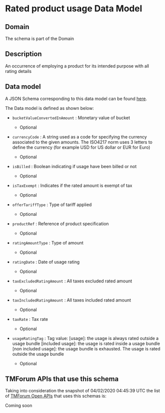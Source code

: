 # Rated product usage Data Model

## Domain

The  schema is part of the  Domain

## Description

An occurrence of employing a product for its intended purpose with all rating details

## Data model

A JSON Schema corresponding to this data model can be found
[here](https://github.com/tmforum-rand/schemas/blob/candidates/Common/RatedProductUsage.schema.json).

The Data model is defined as shown below:
- `bucketValueConvertedInAmount` : Monetary value of bucket

  - Optional

- `currencyCode` : A string used as a code for specifying the currency associated to the given amounts. The ISO4217 norm uses 3 letters to define the currency (for example USD for US dollar or EUR for Euro)

  - Optional

- `isBilled` : Boolean indicating if usage have been billed or not

  - Optional

- `isTaxExempt` : Indicates if the rated amount is exempt of tax

  - Optional

- `offerTariffType` : Type of tariff applied

  - Optional

- `productRef` : Reference of product specification

  - Optional

- `ratingAmountType` : Type of amount

  - Optional

- `ratingDate` : Date of usage rating

  - Optional

- `taxExcludedRatingAmount` : All taxes excluded rated amount

  - Optional

- `taxIncludedRatingAmount` : All taxes included rated amount

  - Optional

- `taxRate` : Tax rate

  - Optional

- `usageRatingTag` : Tag value: [usage]: the usage is always rated outside a usage bundle
[included usage]: the usage is rated inside a usage bundle
[non included usage]: the usage bundle is exhausted. The usage is rated outside the usage bundle

  - Optional





## TMForum APIs that use this schema

Taking into consideration the snapshot of 04/02/2020 04:45:39 UTC the list of [TMForum Open APIs](https://www.tmforum.org/open-apis/) that uses this schemas is:

Coming soon